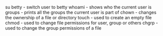 su betty - switch user to betty
whoami - shows who the current user is
groups - prints all the groups the current user is part of
chown - changes the ownership of a file or directory
touch - used to create an empty file
chmod - used to change file permissions for user, group or others
chgrp - used to change the group permissions of a file
